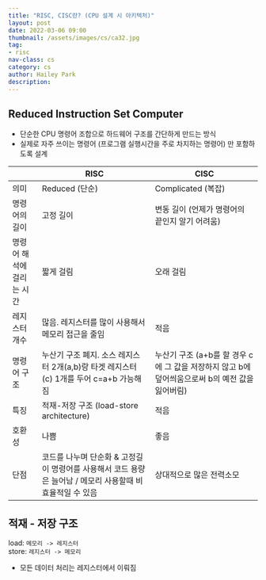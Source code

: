 ```yaml
---
title: "RISC, CISC란? (CPU 설계 시 아키텍처)"
layout: post
date: 2022-03-06 09:00
thumbnail: /assets/images/cs/ca32.jpg
tag:
- risc
nav-class: cs
category: cs
author: Hailey Park
description: 
---
```


## Reduced Instruction Set Computer

- 단순한 CPU 명령어 조합으로 하드웨어 구조를 간단하게 만드는 방식
- 실제로 자주 쓰이는 명령어 (프로그램 실행시간을 주로 차지하는 명령어) 만 포함하도록 설계

|   | RISC | CISC      |
|---|------|-----------|
| 의미   |   Reduced (단순)   | Complicated (복잡) |
| 명령어의 길이 |   고정 길이   |     변동 길이 (언제가 명령어의 끝인지 알기 어려움)      |
| 명령어 해석에 걸리는 시간 |   짧게 걸림   |     오래 걸림      |
| 레지스터 개수 |   많음. 레지스터를 많이 사용해서 메모리 접근을 줄임   |        적음   |
| 명령어 구조 |    누산기 구조 폐지. 소스 레지스터 2개(a,b)랑 타겟 레지스터(c) 1개를 두어 c=a+b 가능해짐  |       누산기 구조 (a+b를 할 경우 c에 그 값을 저장하지 않고 b에 덮어씌움으로써 b의 예전 값을 잃어버림)    |
| 특징 |   적재-저장 구조 (load-store architecture)   |        적음   |
| 호환성 |   나쁨   |        좋음   |
| 단점 |   코드를 나누며 단순화 & 고정길이 명령어를 사용해서 코드 용량은 늘어남 / 메모리 사용할때 비효율적일 수 있음   |      상대적으로 많은 전력소모   |

## 적재 - 저장 구조

load: `메모리 -> 레지스터`  
store: `레지스터 -> 메모리`

- 모든 데이터 처리는 레지스터에서 이뤄짐